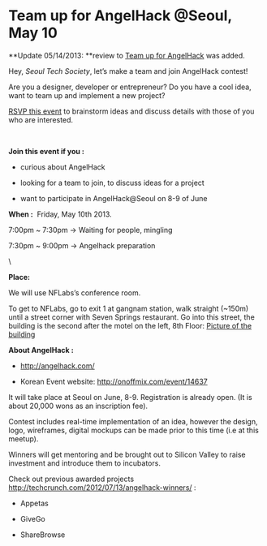 Team up for AngelHack @Seoul, May 10
====================================

**Update 05/14/2013: **review to [Team up for
AngelHack](http://seoultechsociety.org/post/50343610743/review-of-team-up-for-anglehack)
was added.

Hey, *Seoul Tech Society*, let’s make a team and join AngelHack contest!

Are you a designer, developer or entrepreneur? Do you have a cool idea,
want to team up and implement a new project?

[RSVP this
event](http://www.meetup.com/seoul-tech-society/events/115904382/) to
brainstorm ideas and discuss details with those of you who are
interested.

 

**Join this event if you :**

-   curious about AngelHack

-   looking for a team to join, to discuss ideas for a project

-   want to participate in AngelHack@Seoul on 8-9 of June

**When :**  Friday, May 10th 2013.

7:00pm \~ 7:30pm -\> Waiting for people, mingling

7:30pm \~ 9:00pm -\> Angelhack preparation

\

**Place:**

We will use NFLabs’s conference room.

To get to NFLabs, go to exit 1 at gangnam station, walk straight
(\~150m) until a street corner with Seven Springs restaurant. Go into
this street, the building is the second after the motel on the left, 8th
Floor: [Picture of the building](http://me2.do/Fe7IxuUM)

**About AngelHack :**

-   <http://angelhack.com/> 

-   Korean Event website:
    [](http://onoffmix.com/event/14637)<http://onoffmix.com/event/14637>

It will take place at Seoul on June, 8-9. Registration is already open.
(It is about 20,000 wons as an inscription fee).

Contest includes real-time implementation of an idea, however the
design, logo, wireframes, digital mockups can be made prior to this time
(i.e at this meetup).

Winners will get mentoring and be brought out to Silicon Valley to raise
investment and introduce them to incubators.

Check out previous awarded projects
[](http://techcrunch.com/2012/07/13/angelhack-winners/)<http://techcrunch.com/2012/07/13/angelhack-winners/> :

-   Appetas

-   GiveGo

-   ShareBrowse



